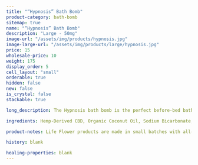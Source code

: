 ```yaml
---
title: "“Hypnosis” Bath Bomb"
product-category: bath-bomb
sitemap: true
name: "“Hypnosis” Bath Bomb"
description: "Large - 50mg"
image-url: "/assets/img/products/hypnosis.jpg"
image-large-url: "/assets/img/products/large/hypnosis.jpg"
price: 15
wholesale-price: 10
weight: 175
display_order: 5
cell_layout: "small"
orderable: true
hidden: false
new: false
is_crystal: false
stackable: true

long_description: The Hypnosis bath bomb is the perfect before-bed bath bomb. Handcrafted with pure lavender essential oils which has been used for thousands of years as a natural sleep aid. Topped with an amethyst and fresh lavender buds. Amethyst is highly beneficial in treating insomnia, especially when caused by an over-active mind.

ingredients: Hemp-Derived CBD, Organic Coconut Oil, Sodium Bicarbonate, Naturally-derived Citric Acid, Corn Starch, Epsom Salt, Organic Herbs, Essential Oils, Plant-based Color, Witch Hazel, Cleansed & Charged Crystal.

product-notes: Life Flower products are made in small batches with all-natural and boutique ingredients. Orders are processed and shipped in 7-10 days.

history: blank

healing-properties: blank
---
```

